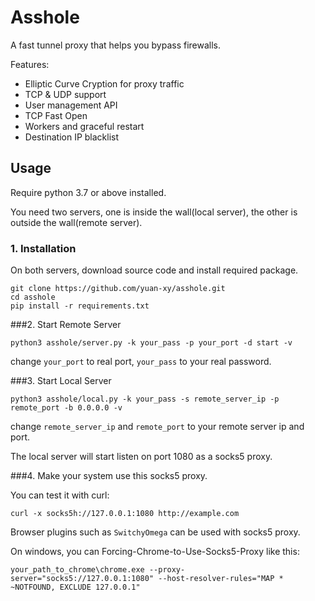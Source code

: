 Asshole
===========


A fast tunnel proxy that helps you bypass firewalls.

Features:
- Elliptic Curve Cryption for proxy traffic
- TCP & UDP support
- User management API
- TCP Fast Open
- Workers and graceful restart
- Destination IP blacklist


## Usage
Require python 3.7 or above installed.


You need two servers, one is inside the wall(local server), the other is outside the wall(remote server).

### 1. Installation
On both servers, download source code and install required package.
```
git clone https://github.com/yuan-xy/asshole.git
cd asshole
pip install -r requirements.txt
```


###2. Start Remote Server
```
python3 asshole/server.py -k your_pass -p your_port -d start -v
```
change `your_port` to real port, `your_pass` to your real password.


###3. Start Local Server
```
python3 asshole/local.py -k your_pass -s remote_server_ip -p remote_port -b 0.0.0.0 -v
```
change `remote_server_ip` and `remote_port` to your remote server ip and port.

The local server will start listen on port 1080 as a socks5 proxy.

###4. Make your system use this socks5 proxy.

You can test it with curl:
```
curl -x socks5h://127.0.0.1:1080 http://example.com
```

Browser plugins such as `SwitchyOmega` can be used with socks5 proxy. 


On windows, you can Forcing-Chrome-to-Use-Socks5-Proxy like this:
```
your_path_to_chrome\chrome.exe --proxy-server="socks5://127.0.0.1:1080" --host-resolver-rules="MAP * ~NOTFOUND, EXCLUDE 127.0.0.1"
```
